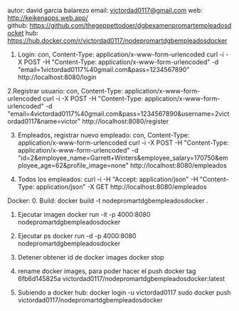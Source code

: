 autor:  david garcia balarezo
email:  victordad0117@gmail.com
web:    http://keikenapps.web.app/
github: https://github.com/thegeppettodoer/dgbexamenpromartempleadosdocket hub: https://hub.docker.com/r/victordad0117/nodepromartdgbempleadosdocker



1. Login: con, Content-Type: application/x-www-form-urlencoded
curl -i -X POST -H "Content-Type: application/x-www-form-urlencoded" -d "email=1victordad0117%40gmail.com&pass=1234567890" http://localhost:8080/login

2.Registrar usuario:  con, Content-Type: application/x-www-form-urlencoded
curl -i -X POST -H "Content-Type: application/x-www-form-urlencoded" -d "email=4victordad0117%40gmail.com&pass=1234567890&username=2victordad0117&name=victor" http://localhost:8080/register

3. Empleados, registrar nuevo empleado: con, Content-Type: application/x-www-form-urlencoded
curl -i -X POST -H "Content-Type: application/x-www-form-urlencoded" -d "id=2&employee_name=Garrett+Winters&employee_salary=170750&employee_age=62&profile_image=none" http://localhost:8080/empleados


4. Todos los empleados:
 curl -i -H "Accept: application/json" -H "Content-Type: application/json" -X GET http://localhost:8080/empleados




Docker:
0. Build: 
docker build -t nodepromartdgbempleadosdocker .


1. Ejecutar imagen
docker run -it -p 4000:8080 nodepromartdgbempleadosdocker 


2. Ejecutar ps
docker run -d -p 4000:8080 nodepromartdgbempleadosdocker


3. Detener obtener id de docker images
docker stop <id3>


4. rename docker images, para poder hacer el push
docker tag 6fb6d145825a victordad0117/nodepromartdgbempleadosdocker:latest


5. Subiendo a docker hub: docker login -u victordad0117
sudo docker push victordad0117/nodepromartdgbempleadosdocker

